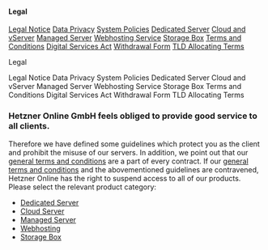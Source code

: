 #### Legal

[Legal Notice](https://www.hetzner.com/legal/legal-notice/) [Data Privacy](https://www.hetzner.com/legal/privacy-policy/) [System Policies](https://www.hetzner.com/legal/system-policies/) [Dedicated Server](https://www.hetzner.com/legal/dedicated-server/) [Cloud and vServer](https://www.hetzner.com/legal/cloud-server/) [Managed Server](https://www.hetzner.com/legal/managed-server/) [Webhosting Service](https://www.hetzner.com/legal/webhosting/) [Storage Box](https://www.hetzner.com/legal/storage-box/) [Terms and Conditions](https://www.hetzner.com/legal/terms-and-conditions/) [Digital Services Act](https://www.hetzner.com/legal/digital-services-act/) [Withdrawal Form](https://www.hetzner.com/legal/withdrawal/) [TLD Allocating Terms](https://www.hetzner.com/legal/allocating-terms/)

Legal

Legal Notice Data Privacy System Policies Dedicated Server Cloud and vServer Managed Server Webhosting Service Storage Box Terms and Conditions Digital Services Act Withdrawal Form TLD Allocating Terms

### Hetzner Online GmbH feels obliged to provide good service to all clients.

Therefore we have defined some guidelines which protect you as the client and prohibit the misuse of our servers. In addition, we point out that our [general terms and conditions](https://www.hetzner.com/legal/terms-and-conditions) are a part of every contract. If our [general terms and conditions](https://www.hetzner.com/legal/terms-and-conditions) and the abovementioned guidelines are contravened, Hetzner Online has the right to suspend access to all of our products. Please select the relevant product category:

* [Dedicated Server](https://www.hetzner.com/legal/dedicated-server/)
* [Cloud Server](https://www.hetzner.com/legal/cloud-server/)
* [Managed Server](https://www.hetzner.com/legal/managed-server/)
* [Webhosting](https://www.hetzner.com/legal/webhosting/)
* [Storage Box](https://www.hetzner.com/legal/storage-box/)